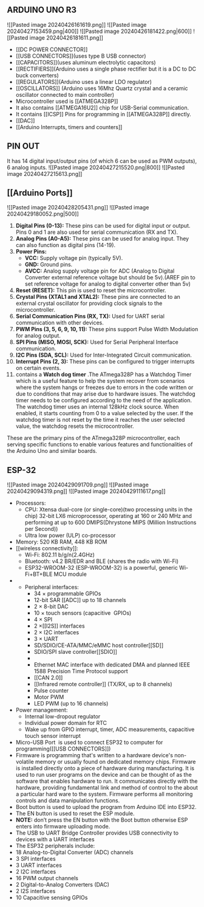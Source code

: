 
## ARDUINO UNO R3 ##
![[Pasted image 20240426161619.png]]
![[Pasted image 20240427153459.png|400]]
![[Pasted image 20240426181422.png|600]]
![[Pasted image 20240426181611.png]]
 - [[DC POWER CONNECTOR]]
 - [[USB CONNECTORS]](uses type B USB connector)
 - [[CAPACITORS]](uses aluminum electrolytic capacitors)
 - [[RECTIFIERS]](Arduino uses a single phase rectifier but it is a DC to DC buck converters) 
 - [[REGULATORS]](Arduino uses a linear LDO regulator) 
 - [[OSCILLATORS]] (Arduino uses 16Mhz Quartz crystal and a ceramic oscillator connected to main controller) 
 - Microcontroller used is [[ATMEGA328P]]
 - It also contains [[ATMEGA16U2]] chip for USB-Serial communication.
 - It contains [[ICSP]] Pins for programming in [[ATMEGA328P]] directly.
 - [[DAC]]
-  [[Arduino Interrupts, timers and counters]]

   
## PIN OUT ##
It has 14 digital input/output pins (of which 6 can be used as PWM outputs), 6 analog inputs.
![[Pasted image 20240427215520.png|800]]
![[Pasted image 20240427215613.png]]
## [[Arduino Ports]] ##

![[Pasted image 20240428205431.png]]
![[Pasted image 20240429180052.png|500]]
1. **Digital Pins (0-13):** These pins can be used for digital input or output. Pins 0 and 1 are also used for serial communication (RX and TX).
2. **Analog Pins (A0-A5):** These pins can be used for analog input. They can also function as digital pins (14-19).
3. **Power Pins:**
   - **VCC:** Supply voltage pin (typically 5V).
   - **GND:** Ground pins.
   - **AVCC:** Analog supply voltage pin for ADC (Analog to Digital Converter external reference voltage but should be 5v).(AREF pin to set reference voltage for analog to digital converter other than 5v)
4. **Reset (RESET):** This pin is used to reset the microcontroller.
5. **Crystal Pins (XTAL1 and XTAL2):** These pins are connected to an external crystal oscillator for providing clock signals to the microcontroller.
6. **Serial Communication Pins (RX, TX):** Used for UART serial communication with other devices.
7. **PWM Pins (3, 5, 6, 9, 10, 11):** These pins support Pulse Width Modulation for analog output.
8. **SPI Pins (MISO, MOSI, SCK):** Used for Serial Peripheral Interface communication.
9. **I2C Pins (SDA, SCL):** Used for Inter-Integrated Circuit communication.
10. **Interrupt Pins (2, 3):** These pins can be configured to trigger interrupts on certain events.
11. contains a **Watch dog timer** .The ATmega328P has a Watchdog Timer which is a useful feature to help the system recover from scenarios where the system hangs or freezes due to errors in the code written or due to conditions that may arise due to hardware issues. The watchdog timer needs to be configured according to the need of the application. The watchdog timer uses an internal 128kHz clock source. When enabled, it starts counting from 0 to a value selected by the user. If the watchdog timer is not reset by the time it reaches the user selected value, the watchdog resets the microcontroller.

These are the primary pins of the ATmega328P microcontroller, each serving specific functions to enable various features and functionalities of the Arduino Uno and similar boards.

## ESP-32 ##
![[Pasted image 20240429091709.png]]
![[Pasted image 20240429094319.png]]
![[Pasted image 20240429111617.png]]

-  Processors:
    - CPU: Xtensa dual-core (or single-core)(two processing units in the chip) 32-bit LX6 microprocessor, operating at 160 or 240 MHz and performing at up to 600 DMIPS(Dhrystone MIPS (Million Instructions per Second))
    - Ultra low power (ULP) co-processor
- Memory: 520 KB RAM, 448 KB ROM
- [[wireless connectivity]]:
    - Wi-Fi: 802.11 b/g/n(2.4GHz)
    - Bluetooth: v4.2 BR/EDR and BLE (shares the radio with Wi-Fi)
    - ESP32-WROOM-32 (ESP-WROOM-32) is a powerful, generic Wi-Fi+BT+BLE MCU module
- - Peripheral interfaces:
    - 34 × programmable GPIOs
    - 12-bit SAR [[ADC]] up to 18 channels
    - 2 × 8-bit DAC
    - 10 × touch sensors (capacitive  GPIOs)
    - 4 × SPI
    - 2 ×[[I2S]] interfaces
    - 2 × I2C interfaces
    - 3 × UART
    - SD/SDIO/CE-ATA/MMC/eMMC host controller[[SD]]
    - SDIO/SPI slave controller[[SDIO]]
    - 
    - Ethernet MAC interface with dedicated DMA and planned IEEE 1588 Precision Time Protocol support
    - [[CAN 2.0]]
    - [[Infrared remote controller]] (TX/RX, up to 8 channels)
    - Pulse counter 
    - Motor PWM
    - LED PWM (up to 16 channels)
- Power management:
    - Internal low-dropout regulator
    - Individual power domain for RTC
    - Wake up from GPIO interrupt, timer, ADC measurements, capacitive touch sensor interrupt
- Micro-USB Port  is used to connect ESP32 to computer for programming([[USB CONNECTORS]])
- Firmware is programming that's written to a hardware device's non-volatile memory or usually found on dedicated memory chips. Firmware is installed directly onto a piece of hardware during manufacturing. It is used to run user programs on the device and can be thought of as the software that enables hardware to run. It communicates directly with the hardware, providing fundamental link and method of control to the about a particular hard ware to the system. Firmware performs all monitoring controls and data manipulation functions.
- Boot button is used to upload the program from Arduino IDE into ESP32.
- The EN button is used to reset the ESP module.
- **NOTE:** don’t press the EN button with the Boot button otherwise ESP enters into firmware uploading mode.
- The USB to UART Bridge Controller provides USB connectivity to devices with a UART interfaces
- The ESP32 peripherals include:
- 18 Analog-to-Digital Converter (ADC) channels
- 3 SPI interfaces
- 3 UART interfaces
- 2 I2C interfaces
- 16 PWM output channels
- 2 Digital-to-Analog Converters (DAC)
- 2 I2S interfaces
- 10 Capacitive sensing GPIOs





